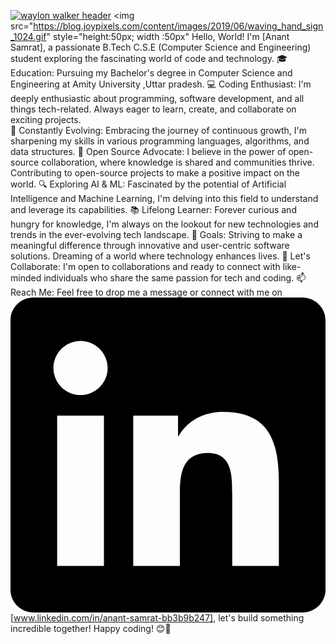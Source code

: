 [![waylon walker header](https://github.com/VARhimank/VARhimank/blob/main/header.gif)]()
<img src="https://blog.joypixels.com/content/images/2019/06/waving_hand_sign_1024.gif" style="height:50px; width :50px" Hello, World! I'm [Anant Samrat], a passionate B.Tech C.S.E (Computer Science and Engineering) student exploring the fascinating world of code and technology. 
🎓 Education: Pursuing my Bachelor's degree in Computer Science and Engineering at Amity University  ,Uttar pradesh. 
💻 Coding Enthusiast: I'm deeply enthusiastic about programming, software development, and all things tech-related. Always eager to learn, create, and collaborate on exciting projects.  
🚀 Constantly Evolving: Embracing the journey of continuous growth, I'm sharpening my skills in various programming languages, algorithms, and data structures. 
🌟 Open Source Advocate: I believe in the power of open-source collaboration, where knowledge is shared and communities thrive. Contributing to open-source projects to make a positive impact on the world. 
🔍 Exploring AI & ML: Fascinated by the potential of Artificial Intelligence and Machine Learning, I'm delving into this field to understand and leverage its capabilities. 
📚 Lifelong Learner: Forever curious and hungry for knowledge, I'm always on the lookout for new technologies and trends in the ever-evolving tech landscape. 
🎯 Goals: Striving to make a meaningful difference through innovative and user-centric software solutions. Dreaming of a world where technology enhances lives. 
🤝 Let's Collaborate: I'm open to collaborations and ready to connect with like-minded individuals who share the same passion for tech and coding. 
📫 Reach Me: Feel free to drop me a message or connect with me on <svg role="img" viewBox="0 0 24 24" xmlns="http://www.w3.org/2000/svg"><title>LinkedIn</title><path d="M20.447 20.452h-3.554v-5.569c0-1.328-.027-3.037-1.852-3.037-1.853 0-2.136 1.445-2.136 2.939v5.667H9.351V9h3.414v1.561h.046c.477-.9 1.637-1.85 3.37-1.85 3.601 0 4.267 2.37 4.267 5.455v6.286zM5.337 7.433c-1.144 0-2.063-.926-2.063-2.065 0-1.138.92-2.063 2.063-2.063 1.14 0 2.064.925 2.064 2.063 0 1.139-.925 2.065-2.064 2.065zm1.782 13.019H3.555V9h3.564v11.452zM22.225 0H1.771C.792 0 0 .774 0 1.729v20.542C0 23.227.792 24 1.771 24h20.451C23.2 24 24 23.227 24 22.271V1.729C24 .774 23.2 0 22.222 0h.003z"/></svg> [www.linkedin.com/in/anant-samrat-bb3b9b247], let's build something incredible together!  Happy coding! 😊🚀 
